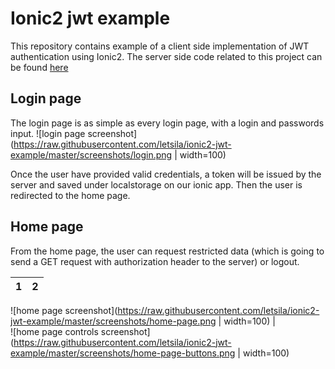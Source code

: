 # Ionic2 jwt example
This repository contains example of a client side implementation of JWT authentication using Ionic2.
The server side code related to this project can be found [here](https://github.com/letsila/slim3-jwt-example)

## Login page
The login page is as simple as every login page, with a login and passwords input.
![login page screenshot](https://raw.githubusercontent.com/letsila/ionic2-jwt-example/master/screenshots/login.png | width=100)

Once the user have provided valid credentials, a token will be issued by the server and saved
under localstorage on our ionic app. Then the user is redirected to the home page.

## Home page
From the home page, the user can request restricted data (which is going to send a GET request with authorization header to the server) or logout.

1            |  2
:-------------------------:|:-------------------------:

![home page screenshot](https://raw.githubusercontent.com/letsila/ionic2-jwt-example/master/screenshots/home-page.png | width=100)  |  
![home page controls screenshot](https://raw.githubusercontent.com/letsila/ionic2-jwt-example/master/screenshots/home-page-buttons.png | width=100)






